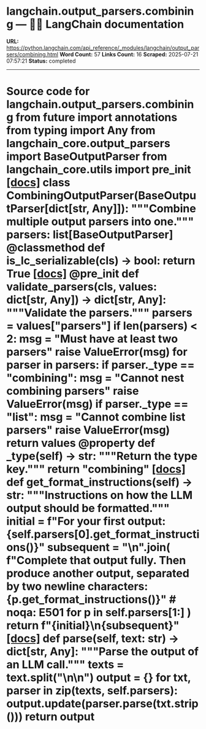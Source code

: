 # langchain.output_parsers.combining — 🦜🔗 LangChain  documentation

**URL:** https://python.langchain.com/api_reference/_modules/langchain/output_parsers/combining.html
**Word Count:** 57
**Links Count:** 16
**Scraped:** 2025-07-21 07:57:21
**Status:** completed

---

# Source code for langchain.output\_parsers.combining               from __future__ import annotations          from typing import Any          from langchain_core.output_parsers import BaseOutputParser     from langchain_core.utils import pre_init                              [[docs]](https://python.langchain.com/api_reference/langchain/output_parsers/langchain.output_parsers.combining.CombiningOutputParser.html#langchain.output_parsers.combining.CombiningOutputParser)     class CombiningOutputParser(BaseOutputParser[dict[str, Any]]):         """Combine multiple output parsers into one."""              parsers: list[BaseOutputParser]              @classmethod         def is_lc_serializable(cls) -> bool:             return True                         [[docs]](https://python.langchain.com/api_reference/langchain/output_parsers/langchain.output_parsers.combining.CombiningOutputParser.html#langchain.output_parsers.combining.CombiningOutputParser.validate_parsers)         @pre_init         def validate_parsers(cls, values: dict[str, Any]) -> dict[str, Any]:             """Validate the parsers."""             parsers = values["parsers"]             if len(parsers) < 2:                 msg = "Must have at least two parsers"                 raise ValueError(msg)             for parser in parsers:                 if parser._type == "combining":                     msg = "Cannot nest combining parsers"                     raise ValueError(msg)                 if parser._type == "list":                     msg = "Cannot combine list parsers"                     raise ValueError(msg)             return values                             @property         def _type(self) -> str:             """Return the type key."""             return "combining"                         [[docs]](https://python.langchain.com/api_reference/langchain/output_parsers/langchain.output_parsers.combining.CombiningOutputParser.html#langchain.output_parsers.combining.CombiningOutputParser.get_format_instructions)         def get_format_instructions(self) -> str:             """Instructions on how the LLM output should be formatted."""                  initial = f"For your first output: {self.parsers[0].get_format_instructions()}"             subsequent = "\n".join(                 f"Complete that output fully. Then produce another output, separated by two newline characters: {p.get_format_instructions()}"  # noqa: E501                 for p in self.parsers[1:]             )             return f"{initial}\n{subsequent}"                                        [[docs]](https://python.langchain.com/api_reference/langchain/output_parsers/langchain.output_parsers.combining.CombiningOutputParser.html#langchain.output_parsers.combining.CombiningOutputParser.parse)         def parse(self, text: str) -> dict[str, Any]:             """Parse the output of an LLM call."""             texts = text.split("\n\n")             output = {}             for txt, parser in zip(texts, self.parsers):                 output.update(parser.parse(txt.strip()))             return output